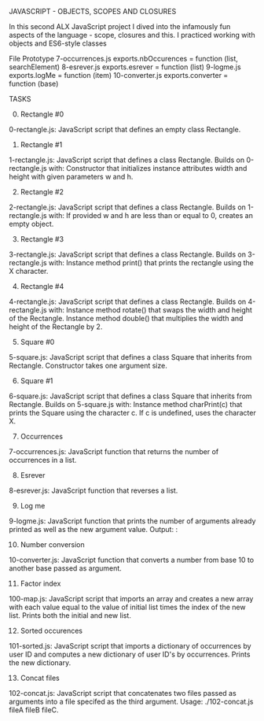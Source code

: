 JAVASCRIPT - OBJECTS, SCOPES AND CLOSURES

In this second ALX JavaScript project I dived into the infamously fun aspects of the language - scope, closures and this. I practiced working with objects and ES6-style classes

File	Prototype
7-occurrences.js	exports.nbOccurences = function (list, searchElement)
8-esrever.js	exports.esrever = function (list)
9-logme.js	exports.logMe = function (item)
10-converter.js	exports.converter = function (base)

TASKS

0. Rectangle #0

0-rectangle.js: JavaScript script that defines an empty class Rectangle.

1. Rectangle #1

1-rectangle.js: JavaScript script that defines a class Rectangle. Builds on 0-rectangle.js with:
Constructor that initializes instance attributes width and height with given parameters w and h.

2. Rectangle #2

2-rectangle.js: JavaScript script that defines a class Rectangle. Builds on 1-rectangle.js with:
If provided w and h are less than or equal to 0, creates an empty object.

3. Rectangle #3

3-rectangle.js: JavaScript script that defines a class Rectangle. Builds on 3-rectangle.js with:
Instance method print() that prints the rectangle using the X character.

4. Rectangle #4

4-rectangle.js: JavaScript script that defines a class Rectangle. Builds on 4-rectangle.js with:
Instance method rotate() that swaps the width and height of the Rectangle.
Instance method double() that multiplies the width and height of the Rectangle by 2.

5. Square #0

5-square.js: JavaScript script that defines a class Square that inherits from Rectangle.
Constructor takes one argument size.

6. Square #1

6-square.js: JavaScript script that defines a class Square that inherits from Rectangle. Builds on 5-square.js with:
Instance method charPrint(c) that prints the Square using the character c.
If c is undefined, uses the character X.

7. Occurrences

7-occurrences.js: JavaScript function that returns the number of occurrences in a list.

8. Esrever

8-esrever.js: JavaScript function that reverses a list.

9. Log me

9-logme.js: JavaScript function that prints the number of arguments already printed as well as the new argument value.
Output: <number arguments already printed>: <current argument value>

10. Number conversion

10-converter.js: JavaScript function that converts a number from base 10 to another base passed as argument.

11. Factor index

100-map.js: JavaScript script that imports an array and creates a new array with each value equal to the value of initial list times the index of the new list.
Prints both the initial and new list.

12. Sorted occurences

101-sorted.js: JavaScript script that imports a dictionary of occurrences by user ID and computes a new dictionary of user ID's by occurrences.
Prints the new dictionary.

13. Concat files

102-concat.js: JavaScript script that concatenates two files passed as arguments into a file specifed as the third argument.
Usage: ./102-concat.js fileA fileB fileC.
